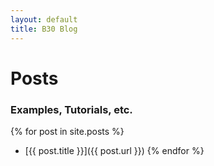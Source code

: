 ```yaml
---
layout: default
title: B30 Blog
---
```


# Posts
### Examples, Tutorials, etc.

{% for post in site.posts %}
- [{{ post.title }}]({{ post.url }})
{% endfor %}
